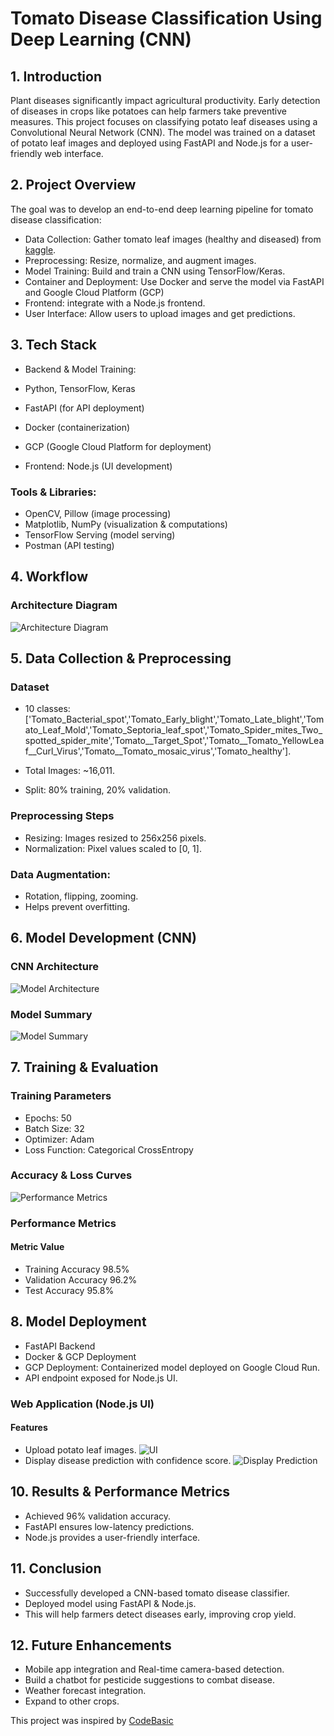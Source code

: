 # Tomato Disease Classification Using Deep Learning (CNN)
## 1. Introduction
Plant diseases significantly impact agricultural productivity. Early detection of diseases in crops like potatoes can help farmers take preventive measures. This project focuses on classifying potato leaf diseases using a Convolutional Neural Network (CNN). The model was trained on a dataset of potato leaf images and deployed using FastAPI and Node.js for a user-friendly web interface.
## 2. Project Overview
The goal was to develop an end-to-end deep learning pipeline for tomato disease classification:

- Data Collection: Gather tomato leaf images (healthy and diseased) from  [kaggle](https://www.kaggle.com/datasets/arjuntejaswi/plant-village).
- Preprocessing: Resize, normalize, and augment images.
- Model Training: Build and train a CNN using TensorFlow/Keras.
- Container and Deployment: Use Docker and serve the model via FastAPI and Google Cloud Platform (GCP)
- Frontend: integrate with a Node.js frontend.
- User Interface: Allow users to upload images and get predictions.

## 3. Tech Stack
- Backend & Model Training:

- Python, TensorFlow, Keras

- FastAPI (for API deployment)

- Docker (containerization)

- GCP (Google Cloud Platform for deployment)

- Frontend: Node.js (UI development)

### Tools & Libraries:

- OpenCV, Pillow (image processing)
- Matplotlib, NumPy (visualization & computations)
- TensorFlow Serving (model serving)
- Postman (API testing)

## 4. Workflow
### Architecture Diagram
![Architecture Diagram](https://github.com/annLamin/Deep-Learning/tree/main/Flowchart.png)


## 5. Data Collection & Preprocessing
### Dataset
- 10 classes: ['Tomato_Bacterial_spot','Tomato_Early_blight','Tomato_Late_blight','Tomato_Leaf_Mold','Tomato_Septoria_leaf_spot','Tomato_Spider_mites_Two_spotted_spider_mite','Tomato__Target_Spot','Tomato__Tomato_YellowLeaf__Curl_Virus','Tomato__Tomato_mosaic_virus','Tomato_healthy'].

- Total Images: ~16,011.

- Split: 80% training, 20% validation.

### Preprocessing Steps
- Resizing: Images resized to 256x256 pixels.
- Normalization: Pixel values scaled to [0, 1].

### Data Augmentation:

- Rotation, flipping, zooming.
- Helps prevent overfitting.

## 6. Model Development (CNN)
### CNN Architecture
![Model Architecture](https://github.com/annLamin/Deep-Learning/blob/main/model_arch.jpg)

### Model Summary
![Model Summary](https://github.com/annLamin/Deep-Learning/blob/main/model_summary.jpg)


## 7. Training & Evaluation
### Training Parameters
- Epochs: 50
- Batch Size: 32
- Optimizer: Adam
- Loss Function: Categorical CrossEntropy

### Accuracy & Loss Curves

![Performance Metrics](https://github.com/annLamin/Deep-Learning/blob/main/accuracy_and_loss.jpg)

### Performance Metrics
#### Metric	Value
- Training Accuracy	98.5%
- Validation Accuracy	96.2%
- Test Accuracy	95.8%



## 8. Model Deployment
- FastAPI Backend
- Docker & GCP Deployment
- GCP Deployment: Containerized model deployed on Google Cloud Run.
- API endpoint exposed for Node.js UI.


### Web Application (Node.js UI)
#### Features
- Upload potato leaf images.
![UI ](https://github.com/annLamin/Deep-Learning/blob/main/upload_image.jpg)
- Display disease prediction with confidence score.
![Display Prediction ](https://github.com/annLamin/Deep-Learning/blob/main/Output.jpg)


## 10. Results & Performance Metrics
- Achieved 96% validation accuracy.
- FastAPI ensures low-latency predictions.
- Node.js provides a user-friendly interface.  

 
## 11. Conclusion
- Successfully developed a CNN-based tomato disease classifier.
- Deployed model using FastAPI & Node.js.
- This will help farmers detect diseases early, improving crop yield.


## 12. Future Enhancements
- Mobile app integration and Real-time camera-based detection.
- Build a chatbot for pesticide suggestions to combat disease.
- Weather forecast integration.
- Expand to other crops.


This project was inspired by [CodeBasic](https://codebasics.io/)

